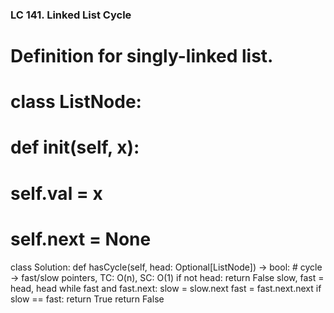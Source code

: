 ### LC 141. Linked List Cycle
# Definition for singly-linked list.
# class ListNode:
#     def __init__(self, x):
#         self.val = x
#         self.next = None

class Solution:
    def hasCycle(self, head: Optional[ListNode]) -> bool:
        # cycle -> fast/slow pointers, TC: O(n), SC: O(1)
        if not head: return False
        slow, fast = head, head
        while fast and fast.next:
            slow = slow.next
            fast = fast.next.next
            if slow == fast: return True
        return False